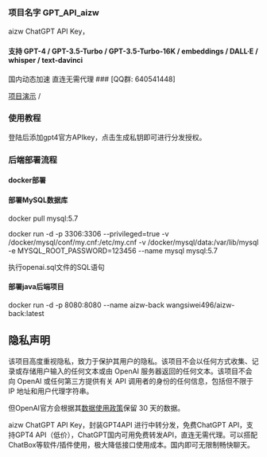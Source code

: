 ### 项目名字 GPT_API_aizw

aizw ChatGPT API Key，

#### 支持 **GPT-4** / GPT-3.5-Turbo / GPT-3.5-Turbo-16K / embeddings / DALL·E / whisper / text-davinci

国内动态加速 直连无需代理 ### [QQ群: 640541448]

[项目演示](https://aizw.io/) / 
### 使用教程

登陆后添加gpt4官方APIkey，点击生成私钥即可进行分发授权。
### 后端部署流程
#### docker部署
#### 部署MySQL数据库
docker pull mysql:5.7

docker run -d -p 3306:3306 --privileged=true -v /docker/mysql/conf/my.cnf:/etc/my.cnf -v /docker/mysql/data:/var/lib/mysql -e MYSQL_ROOT_PASSWORD=123456 --name mysql mysql:5.7

执行openai.sql文件的SQL语句


#### 部署java后端项目
docker run -d -p 8080:8080  --name aizw-back wangsiwei496/aizw-back:latest








## 隐私声明

该项目高度重视隐私，致力于保护其用户的隐私。该项目不会以任何方式收集、记录或存储用户输入的任何文本或由 OpenAI 服务器返回的任何文本。该项目不会向 OpenAI 或任何第三方提供有关 API 调用者的身份的任何信息，包括但不限于 IP 地址和用户代理字符串。

但OpenAI官方会根据其[数据使用政策](https://platform.openai.com/docs/data-usage-policies)保留 30 天的数据。

aizw ChatGPT API Key，封装GPT4API 进行中转分发，免费ChatGPT API，支持GPT4 API（低价），ChatGPT国内可用免费转发API，直连无需代理。可以搭配ChatBox等软件/插件使用，极大降低接口使用成本。国内即可无限制畅快聊天。

